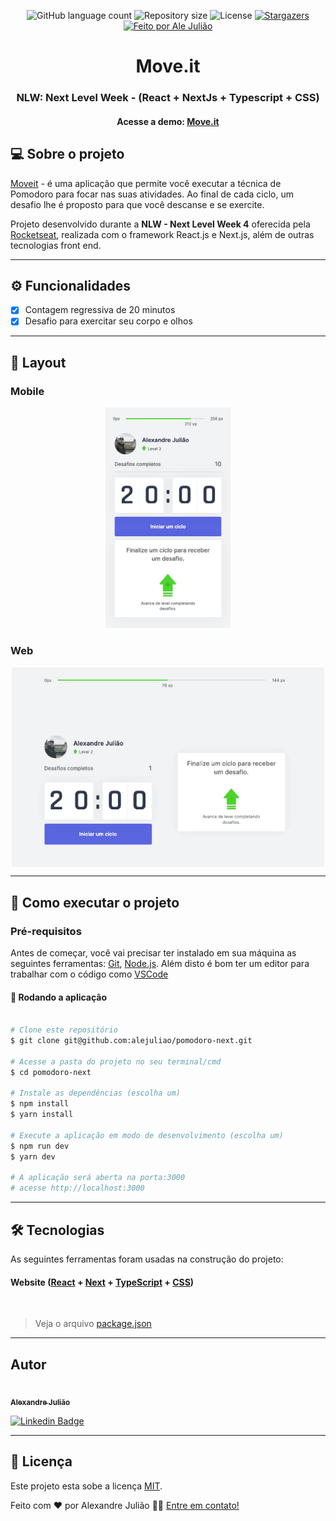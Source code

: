 <p align="center">
	<img alt="GitHub language count" src="https://img.shields.io/github/languages/count/alejuliao/pomodoro-next?color=%2304D361">

  <img alt="Repository size" src="https://img.shields.io/github/repo-size/alejuliao/pomodoro-next">

  <img alt="License" src="https://img.shields.io/badge/license-MIT-brightgreen">

  <a href="https://github.com/alejuliao/pomodoro-next/stargazers">
    <img alt="Stargazers" src="https://img.shields.io/github/stars/alejuliao/pomodoro-next?style=social">
  </a>

  <a href="https://github.com/alejuliao">
    <img alt="Feito por Ale Julião" src="https://img.shields.io/badge/feito%20por-Ale%20Julião%20-%237519C1">
  </a>
</p>

<h1 align="center">
  Move.it
</h1>
<h3 align="center">
	NLW: Next Level Week - (React + NextJs + Typescript + CSS)
</h3>
<h4 align="center">
	Acesse a demo:
	<a href="https://pomodoro-next-nlw.vercel.app">
		Move.it
	</a>
</h4>

## 💻 Sobre o projeto

[Moveit](https://pomodoro-next-nlw.vercel.app) - é uma aplicação que permite você executar a técnica de Pomodoro para focar nas suas atividades. Ao final de cada ciclo, um desafio lhe é proposto para que você descanse e se exercite.

Projeto desenvolvido durante a **NLW - Next Level Week 4** oferecida pela [Rocketseat](https://nextlevelweek.com/), realizada com o framework React.js e Next.js, além de outras tecnologias front end.

---

## ⚙️ Funcionalidades

- [x] Contagem regressiva de 20 minutos
- [x] Desafio para exercitar seu corpo e olhos

---

## 🎨 Layout

### Mobile

<p align="center">
  <img alt="NextLevelWeek" title="#NextLevelWeek" src="./.github/assets/mobile.gif" width="200px">
</p>

### Web

<p align="center" style="display: flex; align-items: flex-start; justify-content: center;">
  <img alt="NextLevelWeek" title="#NextLevelWeek" src="./.github/assets/web.gif" width="500px">
</p>

---

## 🚀 Como executar o projeto

### Pré-requisitos

Antes de começar, você vai precisar ter instalado em sua máquina as seguintes ferramentas:
[Git](https://git-scm.com), [Node.js](https://nodejs.org/en/).
Além disto é bom ter um editor para trabalhar com o código como [VSCode](https://code.visualstudio.com/)

#### 🧭 Rodando a aplicação

```bash

# Clone este repositório
$ git clone git@github.com:alejuliao/pomodoro-next.git

# Acesse a pasta do projeto no seu terminal/cmd
$ cd pomodoro-next

# Instale as dependências (escolha um)
$ npm install
$ yarn install

# Execute a aplicação em modo de desenvolvimento (escolha um)
$ npm run dev
$ yarn dev

# A aplicação será aberta na porta:3000
# acesse http://localhost:3000

```

---

## 🛠 Tecnologias

As seguintes ferramentas foram usadas na construção do projeto:

#### **Website** ([React](https://reactjs.org/) + [Next](https://nextjs.org/) + [TypeScript](https://www.typescriptlang.org/) + [CSS](https://www.w3.org/Style/CSS/#specs))

<br>

> Veja o arquivo [package.json](https://github.com/alejuliao/pomodoro-next/blob/main/package.json)

---

## Autor

<a href="https://github.com/alejuliao">
 <img style="border-radius: 50%;" src="https://avatars.githubusercontent.com/u/62526197?s=400&u=21487b9a655b74a3c7e1f9fd82849451157c7993&v=4" width="100px;" alt=""/>
 <br />
 <sub><b>Alexandre Julião</b></sub>
</a>
<br />

[![Linkedin Badge](https://img.shields.io/badge/-alexandrejuliao-blue?style=flat-square&logo=Linkedin&logoColor=white&link=https://www.linkedin.com/in/alexandrejuliao/)](https://www.linkedin.com/in/alexandrejuliao/)

---

## 📝 Licença

Este projeto esta sobe a licença [MIT](./LICENSE).

Feito com ❤️ por Alexandre Julião 👋🏽 [Entre em contato!](https://www.linkedin.com/in/alexandrejuliao/)
